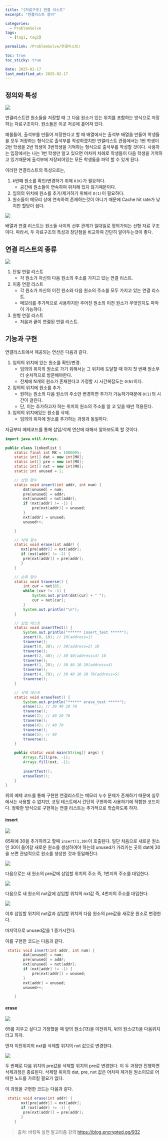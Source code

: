 ```yaml
---
title: "[자료구조] 연결 리스트"
excerpt: "연결리스트 정리"

categories:
  - ProblemSolve
tags:
  - [tag1, tag2]

permalink: /ProblemSolve/연결리스트/

toc: true
toc_sticky: true

date: 2025-02-17
last_modified_at: 2025-02-17
---
```



## 정의와 특성

![](https://velog.velcdn.com/images/gwoprk/post/19abeafe-09fb-40ed-aefe-763a1bec67e9/image.png)

연결리스트란 원소들을 저장할 때 그 다음 원소가 있는 위치를 포함하는 방식으로 저장하는 자료구조이다.
원소들은 이곳 저곳에 흩어져 있다.

예를들어, 출석부를 만들어 저장한다고 할 때 배열에서는 출석부 배열을 만들어 학생들을 모두 저장하는 형식으로 출석부를 작성하겠지만 연결리스트 관점에서는 1번 학생이 2번 학생을 2번 학생이 3번학생을 기억하는 형식으로 출석부를 작성할 것이다. 사용하는 입장에서는 나는 1번 학생만 알고 있으면 어차피 차례로 학생들이 다음 학생을 기억하고 있기때문에 출석부에 저장되어있는 모든 학생들을 파악 할 수 있게 된다.

이러한 연결리스트의 특성으로는,

1. k번째 원소를 확인/변경하기 위해 `O(K)`가 필요하다.
	- 공간에 원소들이 연속하여 위치해 있지 않기때문이다.
2. 임의의 위치에 원소를 추가/제거하기 위해서 `O(1)`이 필요하다.
3. 원소들이 메모리 상에 연속하여 존재하는것이 아니기 때문에 Cache hit rate가 낮지만 할당이 쉽다.

![](https://velog.velcdn.com/images/gwoprk/post/c3b8312a-8f87-4f1c-9ffa-7f9b3fd05467/image.png)

배열과 연결 리스트는 원소들 사이의 선후 관계가 일대일로 정의가되는 선형 자료 구조이다.
따라서, 두 자료구조의 특성과 장단점을 비교하여 간단히 알아두는것이 좋다.

## 연결 리스트의 종류

![](https://velog.velcdn.com/images/gwoprk/post/2d80a234-a932-405e-a767-f20179973488/image.png)

1. 단일 연결 리스트
	- 각 원소가 자신의 다음 원소의 주소를 가지고 있는 연결 리스트.
2. 이중 연결 리스트
	- 각 원소가 자신의 이전 원소와 다음 원소의 주소를 모두 가지고 있는 연결 리스트.
    - 메모리를 추가적으로 사용하지만 주어진 원소의 이전 원소가 무엇인지도 파악이 가능하다.
3. 원형 연결 리스트
	- 처음과 끝이 연결된 연결 리스트.
    
## 기능과 구현

연결리스트에서 제공되는 연산은 다음과 같다.

1. 임의의 위치에 있는 원소를 확인/변경.
	- 임의의 위치의 원소로 가기 위해서는 그 위치에 도달할 때 까지 첫 번째 원소부터 순차적으로 방문해야한다.
	- 전체에 N개의 원소가 존재한다고 가정할 시 시간복잡도는 `O(N)`이다.
2. 임의의 위치에 원소를 추가.
	- 원하는 원소의 다음 원소의 주소만 변경하면 추가가 가능하기때문에 `O(1)`의 시간이 걸린다.
    - 단, 이는 추가하고자 하는 위치의 원소의 주소를 알 고 있을 때만 적용된다.
3. 임의의 위치에있는 원소를 삭제.
	- 임의의 위치에 원소를 추가하는 과정과 동일하다.
    
지금부터 예제코드를 통해 삽입/삭제 연산에 대해서 알아보도록 할 것이다.

```java
import java.util.Arrays;

public class linkedlist {
    static final int MX = 1000005;
    static int[] dat = new int[MX];
    static int[] pre = new int[MX];
    static int[] nxt = new int[MX];
    static int unused = 1;

    // 삽입 함수
    static void insert(int addr, int num) {
        dat[unused] = num;
        pre[unused] = addr;
        nxt[unused] = nxt[addr];
        if (nxt[addr] != -1) {
            pre[nxt[addr]] = unused;
        }
        nxt[addr] = unused;
        unused++;

    }

    // 삭제 함수
    static void erase(int addr) {
       nxt[pre[addr]] = nxt[addr];
       if (nxt[addr] != -1) {
        pre[nxt[addr]] = pre[addr];
       }
    }

    // 순회 함수
    static void traverse() {
        int cur = nxt[0];
        while (cur != -1) {
            System.out.print(dat[cur] + " ");
            cur = nxt[cur];
        }
        System.out.println("\n");
    }

    // 삽입 테스트
    static void insertTest() {
        System.out.println("****** insert_test *****");
        insert(0, 10); // 10(address=1)
        traverse();
        insert(0, 30); // 30(address=2) 10
        traverse();
        insert(2, 40); // 30 40(address=3) 10
        traverse();
        insert(1, 20); // 30 40 10 20(address=4)
        traverse();
        insert(4, 70); // 30 40 10 20 70(address=5)
        traverse();
    }

    // 삭제 테스트
    static void eraseTest() {
        System.out.println("****** erase_test *****");
        erase(1); // 30 40 20 70
        traverse();
        erase(2); // 40 20 70
        traverse();
        erase(4); // 40 70
        traverse();
        erase(5); // 40
        traverse();
    }

    public static void main(String[] args) {
        Arrays.fill(pre, -1);
        Arrays.fill(nxt, -1);
        
        insertTest();
        eraseTest();
    }
}
```

위의 예제 코드를 통해 구현한 연결리스트는 메모리 누수 문제가 존재하기 때문에 실무에서는 사용할 수 없지만, 코딩 테스트에서 간단히 구현하여 사용하기에 적합한 코드이다. 정확한 방식으로 구현하는 연결 리스트는 추가적으로 학습하도록 하자.

#### insert

![](https://velog.velcdn.com/images/gwoprk/post/97e94dca-9a1f-46d3-af76-43b2025597fc/image.png)

65뒤에 30을 추가하려고 할때 `insert(1,30)`이 호출된다. 일단 처음으로 새로운 원소인 30이 들어갈 새로운 원소를 생성하여야 하는데 unused가 가리키는 곳의 dat에 30을 쓰면 관념적으로 원소를 생성한 것과 동일해진다.

![](https://velog.velcdn.com/images/gwoprk/post/c32c9b41-1923-4114-be83-0fd37bc708d7/image.png)

다음으로는 새 원소의 pre값에 삽입할 위치의 주소 즉, 1번지의 주소를 대입한다.

![](https://velog.velcdn.com/images/gwoprk/post/adca9158-7a16-477e-a779-a13ba65b0b7b/image.png)

다음으로 새 원소의 nxt값에 삽입할 위치의 nxt값 즉, 4번지의 주소를 대입한다.

![](https://velog.velcdn.com/images/gwoprk/post/e7833f3d-5738-4a8d-8bb2-90ddb7ce4b1f/image.png)

이후 삽입할 위치의 nxt값과 삽입할 위치의 다음 원소의 pre값을 새로운 원소로 변경한다.

마지막으로 unused값을 1 증가시킨다.

이를 구현한 코드는 다음과 같다.
```java
 static void insert(int addr, int num) {
        dat[unused] = num;
        pre[unused] = addr;
        nxt[unused] = nxt[addr];
        if (nxt[addr] != -1) {
            pre[nxt[addr]] = unused;
        }
        nxt[addr] = unused;
        unused++;

    }
```

#### erase

![](https://velog.velcdn.com/images/gwoprk/post/d5cb0beb-807d-4165-9689-c7c14313bf5f/image.png)

65를 지우고 싶다고 가정했을 때 앞의 원소(13)을 이전위치, 뒤의 원소(21)을 다음위치라고 하자.

먼저 이전위치의 nxt를 삭제할 위치의 nxt 값으로 변경한다.

![](https://velog.velcdn.com/images/gwoprk/post/94cab3b3-d4bf-4940-b2a7-a740c4d95e72/image.png)

두 번째로 다음 위치의 pre값을 삭제할 위치의 pre로 변경한다. 이 두 과정만 진행하면 삭제과정은 종료된다. 삭제할 위치의 dat, pre, nxt 값은 어차피 제거된 원소이므로 어떠한 노드를 가르킬 필요가 없다.

이 과정을 구현한 코드는 다음과 같다.

```java
 static void erase(int addr) {
       nxt[pre[addr]] = nxt[addr];
       if (nxt[addr] != -1) {
        pre[nxt[addr]] = pre[addr];
       }
    }
```

> 출처: 바킹독 실전 알고리즘 강의 https://blog.encrypted.gg/932




